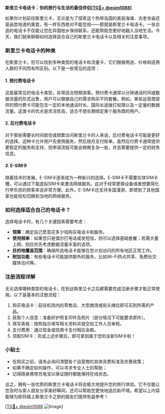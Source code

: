 **斯里兰卡电话卡：你的旅行与生活的最佳伴侣[[TG💪+ @esim1088](https://t.me/s/esim1088)]**

如果你计划前往斯里兰卡，无论是为了探索这个热带岛国的美丽海滩、古老寺庙还是品尝地道的美食，有一样东西绝对不能忽视——那就是斯里兰卡电话卡。一张合适的电话卡不仅能让您在异国他乡保持联系，还能帮助您更好地融入当地生活。今天，我们就来聊聊如何选择适合自己的斯里兰卡电话卡以及相关的注意事项。

### 斯里兰卡电话卡的种类

在斯里兰卡，您可以找到多种类型的电话卡和流量卡，它们根据用途、价格和适用人群的不同而有所区别。以下是一些常见的选项：

#### 1. **预付费电话卡**
这是最常见的电话卡类型，非常适合短期游客。预付费卡通常以分钟通话时间或数据流量的形式出售，用户可以根据自己的需求购买不同套餐。例如，某些运营商提供的预付费卡可能包含一定的本地通话时长、国际长途拨打权限以及一定量的数据流量。这类卡的优点是灵活性高，适合不想长期绑定某个服务商的用户。

#### 2. **后付费电话卡**
对于那些需要长时间居住或频繁访问斯里兰卡的人来说，后付费电话卡可能是更好的选择。这种卡允许用户先使用服务，然后按月支付账单。虽然后付费卡通常提供更稳定的服务和支持，但申请流程可能会稍微复杂一些，并且需要提供一定的财务信息。

#### 3. **E-SIM卡**
随着技术的发展，E-SIM卡逐渐成为一种新兴的选择。E-SIM卡不需要实体SIM卡槽，可以通过下载虚拟SIM卡来激活网络服务。这对于经常更换设备或者想要简化行李负担的旅客来说非常方便。此外，E-SIM卡还支持多国漫游，即使到了其他国家也能轻松切换到当地的网络服务。

### 如何选择适合自己的电话卡？

选择电话卡时，有几个关键因素需要考虑：

- **预算**：确定自己愿意花多少钱购买电话卡和服务。
- **使用频率**：如果您只是偶尔打电话或发短信，则可以选择基础套餐；若需大量上网，则应优先考虑数据流量丰富的选项。
- **目的地覆盖范围**：确保所选电话卡能够在您计划访问的所有地区正常工作。
- **附加功能**：有些电话卡可能提供额外的服务，比如Wi-Fi热点共享、免费社交媒体访问等。

### 注册流程详解

无论选择哪种类型的电话卡，在到达斯里兰卡之后都需要完成注册步骤才能正常使用。以下是基本的注册流程：

1. 购买电话卡：前往机场内的零售店、大型商场或街头摊位即可买到所需的产品。
2. 获取个人信息：准备好护照复印件及照片（部分情况下可能要求原件）。
3. 填写表格：按照指示填写相关资料并提交给工作人员审核。
4. 支付费用：通过现金或信用卡支付相应金额。
5. 领取SIM卡：完成上述步骤后，即可拿到属于您的全新SIM卡啦！

### 小贴士

- 在购买之前，请务必询问清楚各个运营商的具体资费标准及优惠政策；
- 如果不确定如何操作，可以寻求专业人士的帮助；
- 记得随身携带充电宝以保证随时都能保持在线状态。

总之，拥有一张优质的斯里兰卡电话卡将会极大地提升您的旅行体验。它不仅能让您及时与家人朋友分享美好瞬间，还可以帮助您更快地适应新环境。希望以上内容能够为即将踏上斯里兰卡之旅的朋友们提供有益参考！

[[TG💪+ @esim1088](https://t.me/s/esim1088) ![Image](https://i.postimg.cc/4NQfJmqS/Snipaste-2025-05-13-00-14-12.png)]